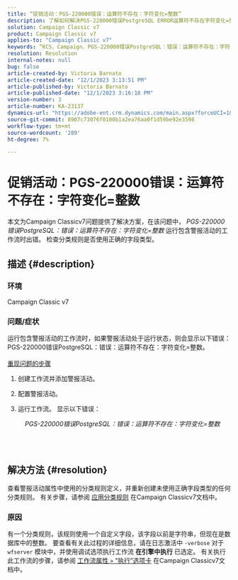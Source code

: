 ```yaml
---
title: “促销活动：PGS-220000错误：运算符不存在：字符变化=整数”
description: 了解如何解决PGS-220000错误PostgreSQL ERROR运算符不存在字符变化=整数
solution: Campaign Classic v7
product: Campaign Classic v7
applies-to: "Campaign Classic v7"
keywords: “KCS、Campaign、PGS-220000错误PostgreSQL：错误：运算符不存在：字符变化=整数、Campaign v7、数据库、故障排除”
resolution: Resolution
internal-notes: null
bug: false
article-created-by: Victoria Barnato
article-created-date: "12/1/2023 3:13:51 PM"
article-published-by: Victoria Barnato
article-published-date: "12/1/2023 3:16:18 PM"
version-number: 3
article-number: KA-23137
dynamics-url: "https://adobe-ent.crm.dynamics.com/main.aspx?forceUCI=1&pagetype=entityrecord&etn=knowledgearticle&id=7ed8293a-5c90-ee11-8179-6045bd0065b6"
source-git-commit: 8907c73076f0100b1a2ea76aa0f1d59be92e3598
workflow-type: tm+mt
source-wordcount: '289'
ht-degree: 7%

---
```


# 促销活动：PGS-220000错误：运算符不存在：字符变化=整数


本文为Campaign Classicv7问题提供了解决方案，在该问题中， *PGS-220000错误PostgreSQL：错误：运算符不存在：字符变化=整数* 运行包含警报活动的工作流时出错。 检查分类规则是否使用正确的字段类型。

## 描述 {#description}


### 环境

Campaign Classic v7

### 问题/症状

运行包含警报活动的工作流时，如果警报活动处于运行状态，则会显示以下错误：
<br>PGS-220000错误PostgreSQL：错误：运算符不存在：字符变化=整数。<br><br>
<u>重现问题的步骤</u>

1. 创建工作流并添加警报活动。
2. 配置警报活动。
3. 运行工作流。 显示以下错误：



       *PGS-220000错误PostgreSQL：错误：运算符不存在：字符变化=整数*




<br> <br>



## 解决方法 {#resolution}


查看警报活动属性中使用的分类规则定义，并重新创建未使用正确字段类型的任何分类规则。 有关步骤，请参阅 [应用分类规则](https://experienceleague.adobe.com/docs/campaign-classic/using/orchestrating-campaigns/campaign-optimization/applying-rules.html) 在Campaign Classicv7文档中。

### 原因

有一个分类规则，该规则使用一个自定义字段，该字段以前是字符串，但现在是数据库中的整数。 要查看有关此过程的详细信息，请在日志激活中 `-verbose` 对于 `wfserver` 模块中，并使用调试选项执行工作流 <b>在引擎中执行</b> 已选定。 有关执行此工作流的步骤，请参阅 [工作流属性 `>`  “执行”选项卡](https://experienceleague.adobe.com/docs/campaign-classic/using/automating-with-workflows/advanced-management/workflow-properties.html?lang=zh-Hans#execution) 在Campaign Classicv7文档中。
